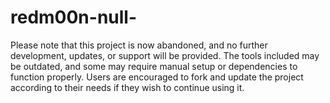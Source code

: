 # redm00n-null-
Please note that this project is now abandoned, and no further development, updates, or support will be provided. The tools included may be outdated, and some may require manual setup or dependencies to function properly. Users are encouraged to fork and update the project according to their needs if they wish to continue using it.
